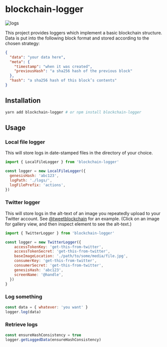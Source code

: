 # blockchain-logger

![logs](http://www.publicdomainpictures.net/pictures/140000/velka/firewood-background-1443615932MR7.jpg)

This project provides loggers which implement a basic blockchain structure. Data is put into the following block format and stored according to the chosen strategy:

```json
{
  "data": "your data here",
  "meta": {
    "timestamp": "when it was created",
    "previousHash": "a sha256 hash of the previous block"
  },
  "hash": "a sha256 hash of this block’s contents"
}
```

## Installation

```sh
yarn add blockchain-logger # or npm install blockchain-logger
```

## Usage

### Local file logger

This will store logs in date-stamped files in the directory of your choice.

```js
import { LocalFileLogger } from 'blockchain-logger'

const logger = new LocalFileLogger({
  genesisHash: 'abc123',
  logPath: './logs/',
  logFilePrefix: 'actions',
})
```

### Twitter logger

This will store logs in the alt-text of an image you repeatedly upload to your Twitter account. See [@tweetblockchain](https://twitter.com/tweetblockchain) for an example. (Click on an image for gallery view, and then inspect element to see the alt-text.)

```js
import { TwitterLogger } from 'blockchain-logger'

const logger = new TwitterLogger({
    accessTokenKey: 'get-this-from-twitter',
    accessTokenSecret: 'get-this-from-twitter',
    baseImageLocation: './path/to/some/media/file.jpg',
    consumerKey: 'get-this-from-twitter',
    consumerSecret: 'get-this-from-twitter',
    genesisHash: 'abc123',
    screenName: '@handle',
  })
}
```

### Log something

```js
const data = { whatever: 'you want' }
logger.log(data)
```

### Retrieve logs

```js
const ensureHashConsistency = true
logger.getLoggedData(ensureHashConsistency)
```
